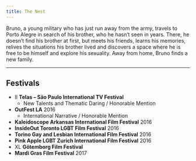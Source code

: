 ```yaml
---
title: The Nest
---
```


Bruno, a young military who has just run away from the army, travels to Porto Alegre in search of his brother, who he hasn’t seen in years. There, he doesn’t find his brother at first, but meets his friends, learns his memories, relives the situations his brother lived and discovers a space where he is free to be himself and explore his sexuality. Away from home, Bruno finds a new family.

---

## Festivals

* II **Telas – São Paulo International TV Festival**
  * New Talents and Thematic Daring / Honorable Mention
* **OutFest LA** 2016
  * International Narrative / Honorable Mention
* **Kaleidoscope Arkansas International Film Festival** 2016
* **InsideOut Toronto LGBT Film Festival** 2016
* **Torino Gay and Lesbian International Film Festival** 2016
* **Pink Apple LGBT Zurich International Film Festival** 2016
* XL **Götemborg Film Festival**
* **Mardi Gras Film Festival** 2017
